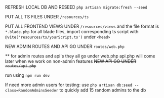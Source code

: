 REFRESH LOCAL DB AND RESEED `php artisan migrate:fresh --seed`

PUT ALL TS FILES UNDER `/resources/ts`

PUT ALL FRONTEND VIEWS UNDER `/resources/views` and the file format is `*.blade.php`
for all blade files, import corresponding ts script with `@vite('resources/ts/yourScript.ts')` under `<head>`

NEW ADMIN ROUTES AND API GO UNDER `routes/web.php`

** for admin routes and api's they all go under web.php
api.php will come later when we work on non-admin features
~~NEW API GO UNDER `routes/api.php`~~

run using `npm run dev`


If need more admin users for testing: use `php artisan db:seed --class=RandomAdminsSeeder` to quickly add 15 random admins to the db